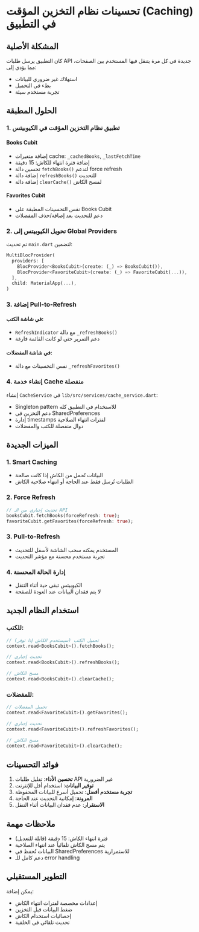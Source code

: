 # تحسينات نظام التخزين المؤقت (Caching) في التطبيق

## المشكلة الأصلية
كان التطبيق يرسل طلبات API جديدة في كل مرة يتنقل فيها المستخدم بين الصفحات، مما يؤدي إلى:
- استهلاك غير ضروري للبيانات
- بطء في التحميل
- تجربة مستخدم سيئة

## الحلول المطبقة

### 1. تطبيق نظام التخزين المؤقت في الكيوبيتس

#### Books Cubit
- إضافة متغيرات cache: `_cachedBooks`, `_lastFetchTime`
- إضافة فترة انتهاء للكاش: 15 دقيقة
- تحسين دالة `fetchBooks()` لتدعم force refresh
- إضافة دالة `refreshBooks()` للتحديث
- إضافة دالة `clearCache()` لمسح الكاش

#### Favorites Cubit
- نفس التحسينات المطبقة على Books Cubit
- دعم للتحديث بعد إضافة/حذف المفضلات

### 2. تحويل الكيوبيتس إلى Global Providers

تم تحديث `main.dart` لتضمين:
```dart
MultiBlocProvider(
  providers: [
    BlocProvider<BooksCubit>(create: (_) => BooksCubit()),
    BlocProvider<FavoriteCubit>(create: (_) => FavoriteCubit(...)),
  ],
  child: MaterialApp(...),
)
```

### 3. إضافة Pull-to-Refresh

#### في شاشة الكتب:
- `RefreshIndicator` مع دالة `_refreshBooks()`
- دعم التمرير حتى لو كانت القائمة فارغة

#### في شاشة المفضلات:
- نفس التحسينات مع دالة `_refreshFavorites()`

### 4. إنشاء خدمة Cache منفصلة

إنشاء `CacheService` في `lib/src/services/cache_service.dart`:
- Singleton pattern للاستخدام في التطبيق كله
- دعم التخزين في SharedPreferences
- إدارة timestamps لفترات انتهاء الصلاحية
- دوال منفصلة للكتب والمفضلات

## الميزات الجديدة

### 1. Smart Caching
- البيانات تُحمل من الكاش إذا كانت صالحة
- الطلبات تُرسل فقط عند الحاجة أو انتهاء صلاحية الكاش

### 2. Force Refresh
```dart
// تحديث إجباري من الـ API
booksCubit.fetchBooks(forceRefresh: true);
favoriteCubit.getFavorites(forceRefresh: true);
```

### 3. Pull-to-Refresh
- المستخدم يمكنه سحب الشاشة لأسفل للتحديث
- تجربة مستخدم محسنة مع مؤشر التحديث

### 4. إدارة الحالة المحسنة
- الكيوبيتس تبقى حية أثناء التنقل
- لا يتم فقدان البيانات عند العودة للصفحة

## استخدام النظام الجديد

### للكتب:
```dart
// تحميل الكتب (سيستخدم الكاش إذا توفر)
context.read<BooksCubit>().fetchBooks();

// تحديث إجباري
context.read<BooksCubit>().refreshBooks();

// مسح الكاش
context.read<BooksCubit>().clearCache();
```

### للمفضلات:
```dart
// تحميل المفضلات
context.read<FavoriteCubit>().getFavorites();

// تحديث إجباري
context.read<FavoriteCubit>().refreshFavorites();

// مسح الكاش
context.read<FavoriteCubit>().clearCache();
```

## فوائد التحسينات

1. **تحسين الأداء**: تقليل طلبات API غير الضرورية
2. **توفير البيانات**: استخدام أقل للإنترنت
3. **تجربة مستخدم أفضل**: تحميل أسرع للبيانات المحفوظة
4. **المرونة**: إمكانية التحديث عند الحاجة
5. **الاستقرار**: عدم فقدان البيانات أثناء التنقل

## ملاحظات مهمة

- فترة انتهاء الكاش: 15 دقيقة (قابلة للتعديل)
- يتم مسح الكاش تلقائياً عند انتهاء الصلاحية
- البيانات تُحفظ في SharedPreferences للاستمرارية
- دعم كامل للـ error handling

## التطوير المستقبلي

يمكن إضافة:
- إعدادات مخصصة لفترات انتهاء الكاش
- ضغط البيانات قبل التخزين
- إحصائيات استخدام الكاش
- تحديث تلقائي في الخلفية 